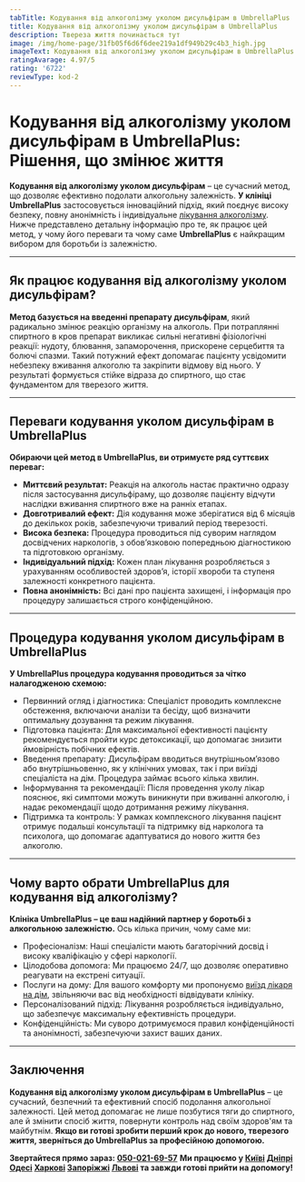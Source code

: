 ```yaml
---
tabTitle: Кодування від алкоголізму уколом дисульфірам в UmbrellaPlus
title: Кодування від алкоголізму уколом дисульфірам в UmbrellaPlus
description: Твереза ​​життя починається тут
image: /img/home-page/31fb05f6d6f6dee219a1df949b29c4b3_high.jpg
imageText: Кодування від алкоголізму уколом дисульфірам в UmbrellaPlus
ratingAvarage: 4.97/5
rating: '6722'
reviewType: kod-2
---
```


# Кодування від алкоголізму уколом дисульфірам в UmbrellaPlus: Рішення, що змінює життя

**Кодування від алкоголізму уколом дисульфірам** – це сучасний метод, що дозволяє ефективно подолати алкогольну залежність. **У клініці UmbrellaPlus** застосовується інноваційний підхід, який поєднує високу безпеку, повну анонімність і індивідуальне [лікування алкоголізму](https://umbrella-plus.com.ua/uk/services/lechenie-alkogolizma-ua/). Нижче представлено детальну інформацію про те, як працює цей метод, у чому його переваги та чому саме **UmbrellaPlus** є найкращим вибором для боротьби із залежністю.

***

## Як працює кодування від алкоголізму уколом дисульфірам?

**Метод базується на введенні препарату дисульфірам**, який радикально змінює реакцію організму на алкоголь. При потраплянні спиртного в кров препарат викликає сильні негативні фізіологічні реакції: нудоту, блювання, запаморочення, прискорене серцебиття та болючі спазми. Такий потужний ефект допомагає пацієнту усвідомити небезпеку вживання алкоголю та закріпити відмову від нього. У результаті формується стійке відраза до спиртного, що стає фундаментом для тверезого життя.

***

## Переваги кодування уколом дисульфірам в UmbrellaPlus

**Обираючи цей метод в UmbrellaPlus, ви отримуєте ряд суттєвих переваг:**

* **Миттєвий результат:** Реакція на алкоголь настає практично одразу після застосування дисульфіраму, що дозволяє пацієнту відчути наслідки вживання спиртного вже на ранніх етапах.
* **Довготривалий ефект:** Дія кодування може зберігатися від 6 місяців до декількох років, забезпечуючи тривалий період тверезості.
* **Висока безпека:** Процедура проводиться під суворим наглядом досвідчених наркологів, з обов’язковою попередньою діагностикою та підготовкою організму.
* **Індивідуальний підхід:** Кожен план лікування розробляється з урахуванням особливостей здоров’я, історії хвороби та ступеня залежності конкретного пацієнта.
* **Повна анонімність:** Всі дані про пацієнта захищені, і інформація про процедуру залишається строго конфіденційною.

***

## Процедура кодування уколом дисульфірам в UmbrellaPlus

**У UmbrellaPlus процедура кодування проводиться за чітко налагодженою схемою:**

* Первинний огляд і діагностика: Спеціаліст проводить комплексне обстеження, включаючи аналізи та бесіду, щоб визначити оптимальну дозування та режим лікування.
* Підготовка пацієнта: Для максимальної ефективності пацієнту рекомендується пройти курс детоксикації, що допомагає знизити ймовірність побічних ефектів.
* Введення препарату: Дисульфірам вводиться внутрішньом’язово або внутрішньовенно, як у клінічних умовах, так і при виїзді спеціаліста на дім. Процедура займає всього кілька хвилин.
* Інформування та рекомендації: Після проведення уколу лікар пояснює, які симптоми можуть виникнути при вживанні алкоголю, і надає рекомендації щодо дотримання режиму лікування.
* Підтримка та контроль: У рамках комплексного лікування пацієнт отримує подальші консультації та підтримку від нарколога та психолога, що допомагає адаптуватися до нового життя без алкоголю.

***

## Чому варто обрати UmbrellaPlus для кодування від алкоголізму?

**Клініка UmbrellaPlus – це ваш надійний партнер у боротьбі з алкогольною залежністю.** Ось кілька причин, чому саме ми:

* Професіоналізм: Наші спеціалісти мають багаторічний досвід і високу кваліфікацію у сфері наркології.
* Цілодобова допомога: Ми працюємо 24/7, що дозволяє оперативно реагувати на екстрені ситуації.
* Послуги на дому: Для вашого комфорту ми пропонуємо [виїзд лікаря на дім](https://umbrella-plus.com.ua/uk/services/vivod-iz-zapoia-na-domy-umbrellaplus-ua/), звільняючи вас від необхідності відвідувати клініку.
* Персоналізований підхід: Лікування розробляється індивідуально, що забезпечує максимальну ефективність процедури.
* Конфіденційність: Ми суворо дотримуємося правил конфіденційності та анонімності, забезпечуючи захист ваших даних.

***

## Заключення

**Кодування від алкоголізму уколом дисульфірам в UmbrellaPlus** – це сучасний, безпечний та ефективний спосіб подолання алкогольної залежності. Цей метод допомагає не лише позбутися тяги до спиртного, але й змінити спосіб життя, повернути контроль над своїм здоров'ям та майбутнім. **Якщо ви готові зробити перший крок до нового, тверезого життя, зверніться до UmbrellaPlus за професійною допомогою.**

**Звертайтеся прямо зараз: [050-021-69-57](tel:0500216957)**
**Ми працюємо у [Київі](https://umbrella-plus.com.ua/uk/kiev/) [Дніпрі](https://umbrella-plus.com.ua/uk/dnepr/) [Одесі](https://umbrella-plus.com.ua/uk/lechenie-alc/) [Харкові](https://umbrella-plus.com.ua/uk/kharkiv/) [Запоріжжі](https://umbrella-plus.com.ua/uk/zaporozie/) [Львові](https://umbrella-plus.com.ua/uk/lviv/) та завжди готові прийти на допомогу!**
